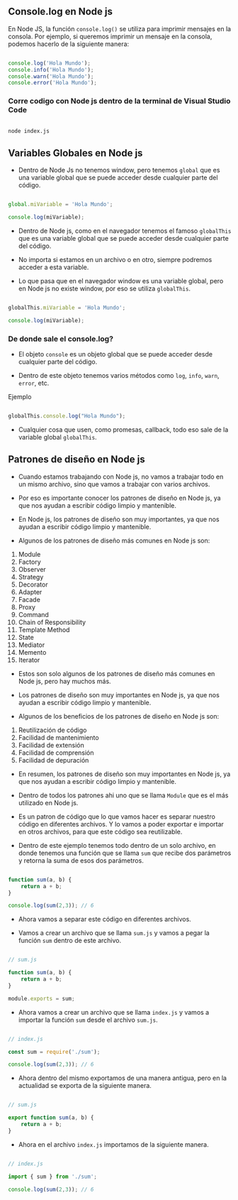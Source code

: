 ## Console.log en Node js

En Node JS, la función `console.log()` se utiliza para imprimir mensajes en la consola. Por ejemplo, si queremos imprimir un mensaje en la consola, podemos hacerlo de la siguiente manera:

```javascript

console.log('Hola Mundo');
console.info('Hola Mundo');
console.warn('Hola Mundo');
console.error('Hola Mundo');

```

### Corre codigo con Node js dentro de la terminal de Visual Studio Code

```bash

node index.js

```

## Variables Globales en Node js

- Dentro de Node Js no tenemos window, pero tenemos `global` que es una variable global que se puede acceder desde cualquier parte del código.

```javascript

global.miVariable = 'Hola Mundo';

console.log(miVariable);

```

- Dentro de Node js, como en el navegador tenemos el famoso `globalThis` que es una variable global que se puede acceder desde cualquier parte del código.

- No importa si estamos en un archivo o en otro, siempre podremos acceder a esta variable.

- Lo que pasa que en el navegador window es una variable global, pero en Node js no existe window, por eso se utiliza `globalThis`.


```javascript

globalThis.miVariable = 'Hola Mundo';

console.log(miVariable);

```

### De donde sale el console.log?

- El objeto `console` es un objeto global que se puede acceder desde cualquier parte del código.

- Dentro de este objeto tenemos varios métodos como `log`, `info`, `warn`, `error`, etc.

Ejemplo 

```javascript

globalThis.console.log("Hola Mundo");

```

- Cualquier cosa que usen, como promesas, callback, todo eso sale de la variable global `globalThis`.



## Patrones de diseño en Node js

- Cuando estamos trabajando con Node js, no vamos a trabajar todo en un mismo archivo, sino que vamos a trabajar con varios archivos.

- Por eso es importante conocer los patrones de diseño en Node js, ya que nos ayudan a escribir código limpio y mantenible.

- En Node js, los patrones de diseño son muy importantes, ya que nos ayudan a escribir código limpio y mantenible.

- Algunos de los patrones de diseño más comunes en Node js son:

1. Module
2. Factory
3. Observer
4. Strategy
5. Decorator
6. Adapter
7. Facade
8. Proxy
9. Command
10. Chain of Responsibility
11. Template Method
12. State
13. Mediator
14. Memento
15. Iterator

- Estos son solo algunos de los patrones de diseño más comunes en Node js, pero hay muchos más.

- Los patrones de diseño son muy importantes en Node js, ya que nos ayudan a escribir código limpio y mantenible.

- Algunos de los beneficios de los patrones de diseño en Node js son:

1. Reutilización de código
2. Facilidad de mantenimiento
3. Facilidad de extensión
4. Facilidad de comprensión
5. Facilidad de depuración

- En resumen, los patrones de diseño son muy importantes en Node js, ya que nos ayudan a escribir código limpio y mantenible.

- Dentro de todos los patrones ahi uno que se llama `Module` que es el más utilizado en Node js.

- Es un patron de código que lo que vamos hacer es separar nuestro código en diferentes archivos. Y lo vamos a poder exportar e importar en otros archivos, para que este código sea reutilizable.

- Dentro de este ejemplo tenemos todo dentro de un solo archivo, en donde tenemos una función que se llama `sum` que recibe dos parámetros y retorna la suma de esos dos parámetros.

```javascript

function sum(a, b) {
    return a + b;
}

console.log(sum(2,3)); // 6

```

- Ahora vamos a separar este código en diferentes archivos.

- Vamos a crear un archivo que se llama `sum.js` y vamos a pegar la función `sum` dentro de este archivo.

```javascript  

// sum.js

function sum(a, b) {
    return a + b;
}

module.exports = sum;

```

- Ahora vamos a crear un archivo que se llama `index.js` y vamos a importar la función `sum` desde el archivo `sum.js`.

```javascript

// index.js

const sum = require('./sum');

console.log(sum(2,3)); // 6

```

- Ahora dentro del mismo exportamos de una manera antigua, pero en la actualidad se exporta de la siguiente manera.

```javascript

// sum.js

export function sum(a, b) {
    return a + b;
}

```

- Ahora en el archivo `index.js` importamos de la siguiente manera.

```javascript

// index.js

import { sum } from './sum';

console.log(sum(2,3)); // 6

```
